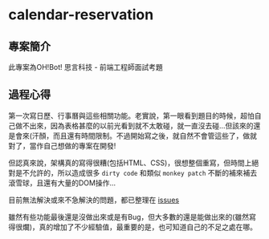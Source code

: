 # calendar-reservation

## 專案簡介
此專案為OH!Bot! 思言科技 - 前端工程師面試考題

## 過程心得
第一次寫日歷、行事曆與這些相關功能。老實說，第一眼看到題目的時候，超怕自己做不出來，因為表格甚麼的以前光看到就不太敢碰，就一直沒去碰...但該來的還是會來(汗顏，而且還有時間限制。不過開始寫之後，就自然不會管這些了，做就對了，當作自己想做的專案在開發!  

但認真來說，架構真的寫得很糟(包括HTML、CSS)，很想整個重寫，但時間上絕對是不允許的，所以造成很多 `dirty code` 和類似 `monkey patch` 不斷的補來補去滾雪球，且還有大量的DOM操作...

目前無法解決或來不急解決的問題，都已整理在 [issues](https://github.com/Proladon/Calendar-reservation/issues)

雖然有些功能最後還是沒做出來或是有Bug，但大多數的還是能做出來的(雖然寫得很爛)，真的增加了不少經驗值，最重要的是，也可知道自己的不足之處在哪。

